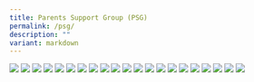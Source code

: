 ```yaml
---
title: Parents Support Group (PSG)
permalink: /psg/
description: ""
variant: markdown
---
```

![](/images/PSG/Slide1.jpg)
![](/images/PSG/Slide2.jpg)
![](/images/PSG/Slide3.jpg)
![](/images/PSG/Slide4.jpg)
![](/images/PSG/Slide5.jpg)
![](/images/PSG/Slide6.jpg)
![](/images/PSG/Slide7.jpg)
![](/images/PSG/Slide8.jpg)
![](/images/PSG/Slide9.jpg)
![](/images/PSG/Slide10.jpg)
![](/images/PSG/Slide11.jpg)
![](/images/PSG/Slide12.jpg)
![](/images/PSG/Slide14.jpg)
![](/images/PSG/Slide15.jpg)
![](/images/PSG/Slide16.jpg)
![](/images/PSG/Slide17.jpg)
![](/images/PSG/Slide18.jpg)
![](/images/PSG/Slide19.jpg)
![](/images/PSG/Slide20.jpg)
![](/images/PSG/Slide21.jpg)
![](/images/PSG/Slide22.jpg)
